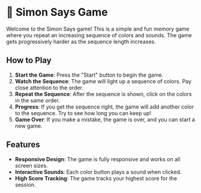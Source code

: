 # 👾 Simon Says Game

Welcome to the Simon Says game! This is a simple and fun memory game where you repeat an increasing sequence of colors and sounds. The game gets progressively harder as the sequence length increases.

## How to Play

1. **Start the Game**: Press the "Start" button to begin the game.
2. **Watch the Sequence**: The game will light up a sequence of colors. Pay close attention to the order.
3. **Repeat the Sequence**: After the sequence is shown, click on the colors in the same order.
4. **Progress**: If you get the sequence right, the game will add another color to the sequence. Try to see how long you can keep up!
5. **Game Over**: If you make a mistake, the game is over, and you can start a new game.

## Features

- **Responsive Design**: The game is fully responsive and works on all screen sizes.
- **Interactive Sounds**: Each color button plays a sound when clicked.
- **High Score Tracking**: The game tracks your highest score for the session.


